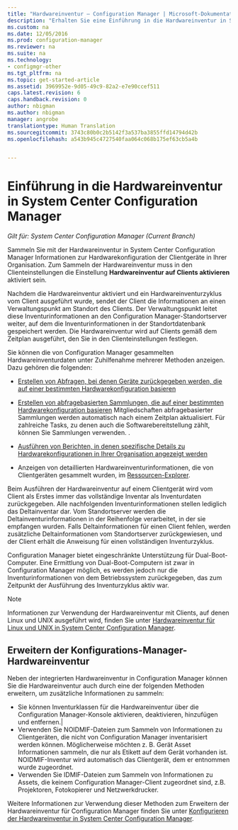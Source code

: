 ```yaml
---
title: "Hardwareinventur – Configuration Manager | Microsoft-Dokumentation"
description: "Erhalten Sie eine Einführung in die Hardwareinventur in System Center Configuration Manager."
ms.custom: na
ms.date: 12/05/2016
ms.prod: configuration-manager
ms.reviewer: na
ms.suite: na
ms.technology:
- configmgr-other
ms.tgt_pltfrm: na
ms.topic: get-started-article
ms.assetid: 3969952e-9d05-49c9-82a2-e7e90ccef511
caps.latest.revision: 6
caps.handback.revision: 0
author: nbigman
ms.author: nbigman
manager: angrobe
translationtype: Human Translation
ms.sourcegitcommit: 3743c80b0c2b5142f3a537ba3855ffd14794d42b
ms.openlocfilehash: a543b945c4727540faa064c068b175ef63cb5a4b


---
```

# <a name="introduction-to-hardware-inventory-in-system-center-configuration-manager"></a>Einführung in die Hardwareinventur in System Center Configuration Manager

*Gilt für: System Center Configuration Manager (Current Branch)*

Sammeln Sie mit der Hardwareinventur in System Center Configuration Manager Informationen zur Hardwarekonfiguration der Clientgeräte in Ihrer Organisation. Zum Sammeln der Hardwareinventur muss in den Clienteinstellungen die Einstellung **Hardwareinventur auf Clients aktivieren** aktiviert sein.  

 Nachdem die Hardwareinventur aktiviert und ein Hardwareinventurzyklus vom Client ausgeführt wurde, sendet der Client die Informationen an einen Verwaltungspunkt am Standort des Clients. Der Verwaltungspunkt leitet diese Inventurinformationen an den Configuration Manager-Standortserver weiter, auf dem die Inventurinformationen in der Standortdatenbank gespeichert werden. Die Hardwareinventur wird auf Clients gemäß dem Zeitplan ausgeführt, den Sie in den Clienteinstellungen festlegen.  

 Sie können die von Configuration Manager gesammelten Hardwareinventurdaten unter Zuhilfenahme mehrerer Methoden anzeigen. Dazu gehören die folgenden:  

-   [Erstellen von Abfragen, bei denen Geräte zurückgegeben werden, die auf einer bestimmten Hardwarekonfiguration basieren](../../../../core/servers/manage/queries-technical-reference.md)  

-   [Erstellen von abfragebasierten Sammlungen, die auf einer bestimmten Hardwarekonfiguration basieren](../../../../core/clients/manage/collections/introduction-to-collections.md) Mitgliedschaften abfragebasierter Sammlungen werden automatisch nach einem Zeitplan aktualisiert. Für zahlreiche Tasks, zu denen auch die Softwarebereitstellung zählt, können Sie Sammlungen verwenden. .  

-   [Ausführen von Berichten, in denen spezifische Details zu Hardwarekonfigurationen in Ihrer Organisation angezeigt werden](../../../../core/servers/manage/reporting.md)   

-   Anzeigen von detaillierten Hardwareinventurinformationen, die von Clientgeräten gesammelt wurden, im [Ressourcen-Explorer](../../../../core/clients/manage/inventory/use-resource-explorer-to-view-hardware-inventory.md).   

 Beim Ausführen der Hardwareinventur auf einem Clientgerät wird vom Client als Erstes immer das vollständige Inventar als Inventurdaten zurückgegeben. Alle nachfolgenden Inventurinformationen stellen lediglich das Deltainventar dar. Vom Standortserver werden die Deltainventurinformationen in der Reihenfolge verarbeitet, in der sie empfangen wurden. Falls Deltainformationen für einen Client fehlen, werden zusätzliche Deltainformationen vom Standortserver zurückgewiesen, und der Client erhält die Anweisung für einen vollständigen Inventurzyklus.  

 Configuration Manager bietet eingeschränkte Unterstützung für Dual-Boot-Computer. Eine Ermittlung von Dual-Boot-Computern ist zwar in Configuration Manager möglich, es werden jedoch nur die Inventurinformationen von dem Betriebssystem zurückgegeben, das zum Zeitpunkt der Ausführung des Inventurzyklus aktiv war.  

> [!NOTE]  
>  Informationen zur Verwendung der Hardwareinventur mit Clients, auf denen Linux und UNIX ausgeführt wird, finden Sie unter [Hardwareinventur für Linux und UNIX in System Center Configuration Manager](../../../../core/clients/manage/inventory/hardware-inventory-for-linux-and-unix.md).  

## <a name="extending-configuration-manager-hardware-inventory"></a>Erweitern der Konfigurations-Manager-Hardwareinventur  
 Neben der integrierten Hardwareinventur in Configuration Manager können Sie die Hardwareinventur auch durch eine der folgenden Methoden erweitern, um zusätzliche Informationen zu sammeln:  

- Sie können Inventurklassen für die Hardwareinventur über die Configuration Manager-Konsole aktivieren, deaktivieren, hinzufügen und entfernen.|  
- Verwenden Sie NOIDMIF-Dateien zum Sammeln von Informationen zu Clientgeräten, die nicht von Configuration Manager inventarisiert werden können. Möglicherweise möchten z. B. Gerät Asset Informationen sammeln, die nur als Etikett auf dem Gerät vorhanden ist. NOIDMIF-Inventur wird automatisch das Clientgerät, dem er entnommen wurde zugeordnet.  
- Verwenden Sie IDMIF-Dateien zum Sammeln von Informationen zu Assets, die keinem Configuration Manager-Client zugeordnet sind, z.B. Projektoren, Fotokopierer und Netzwerkdrucker.  

 Weitere Informationen zur Verwendung dieser Methoden zum Erweitern der Hardwareinventur für Configuration Manager finden Sie unter [Konfigurieren der Hardwareinventur in System Center Configuration Manager](../../../../core/clients/manage/inventory/configure-hardware-inventory.md).  



<!--HONumber=Jan17_HO4-->


